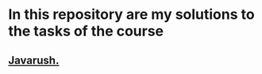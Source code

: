 # In this repository are my solutions to the tasks of the course
## <a href="https://javarush.com/quests">Javarush.</a><br><br>

